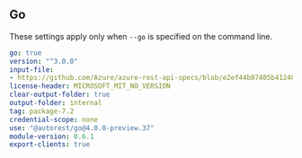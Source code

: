 ## Go

These settings apply only when `--go` is specified on the command line.

``` yaml
go: true
version: "^3.0.0"
input-file:
- https://github.com/Azure/azure-rest-api-specs/blob/e2ef44b87405b412403ccb005bfb3975411adf60/specification/keyvault/data-plane/Microsoft.KeyVault/stable/7.3/secrets.json
license-header: MICROSOFT_MIT_NO_VERSION
clear-output-folder: true
output-folder: internal
tag: package-7.2
credential-scope: none
use: "@autorest/go@4.0.0-preview.37"
module-version: 0.6.1
export-clients: true
```
